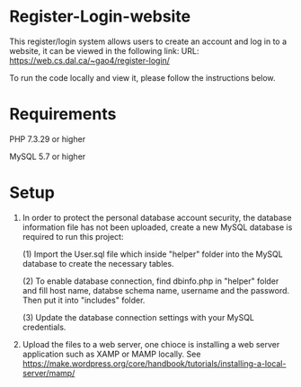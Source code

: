 # Register-Login-website

This register/login system allows users to create an account and log in to a website, it can be viewed in the following link:
URL: https://web.cs.dal.ca/~gao4/register-login/

To run the code locally and view it, please follow the instructions below.

# Requirements
PHP 7.3.29 or higher

MySQL 5.7 or higher

# Setup
1. In order to protect the personal database account security, the database information file has not been uploaded, create a new MySQL database is required to run this project:

   (1) Import the User.sql file which inside "helper" folder into the MySQL database to create the necessary tables.
   
   (2) To enable database connection, find dbinfo.php in "helper" folder and fill host name, databse schema name, username and the password. Then put it into "includes" folder.
   
   (3) Update the database connection settings with your MySQL credentials.
   
2. Upload the files to a web server, one chioce is installing a web server application such as XAMP or MAMP locally. See https://make.wordpress.org/core/handbook/tutorials/installing-a-local-server/mamp/
